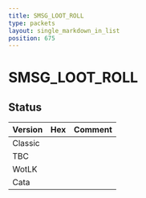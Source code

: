 ```yaml
---
title: SMSG_LOOT_ROLL
type: packets
layout: single_markdown_in_list
position: 675
---
```


# SMSG_LOOT_ROLL

## Status

Version | Hex | Comment
---------- | ---------- | ---------- 
Classic |  |  
TBC |  |  
WotLK |  |  
Cata |  |  
